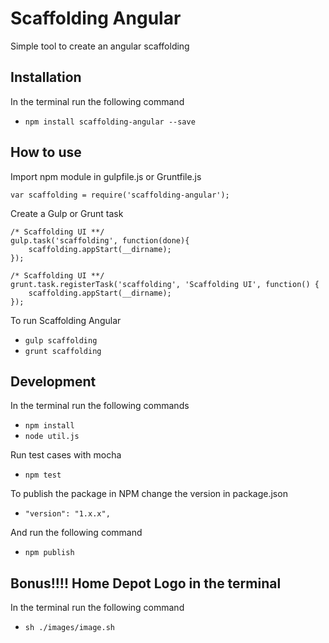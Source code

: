 # Scaffolding Angular

Simple tool to create an angular scaffolding

## Installation

In the terminal run the following command
- `npm install scaffolding-angular --save`

## How to use

Import npm module in gulpfile.js or Gruntfile.js
```
var scaffolding = require('scaffolding-angular');
```

Create a Gulp or Grunt task
```
/* Scaffolding UI **/
gulp.task('scaffolding', function(done){
    scaffolding.appStart(__dirname);
});
```

```
/* Scaffolding UI **/
grunt.task.registerTask('scaffolding', 'Scaffolding UI', function() {
    scaffolding.appStart(__dirname);
});
```

To run Scaffolding Angular
- `gulp scaffolding`
- `grunt scaffolding`

## Development

In the terminal run the following commands
- `npm install`
- `node util.js`

Run test cases with mocha
- `npm test`

To publish the package in NPM change the version in package.json
- `"version": "1.x.x",`

And run the following command
- `npm publish`


## Bonus!!!! Home Depot Logo in the terminal

In the terminal run the following command
- `sh ./images/image.sh`
